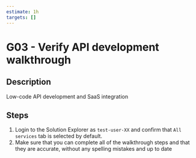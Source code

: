 ```yaml
---
estimate: 1h
targets: []
---
```


# G03 - Verify API development walkthrough

## Description

Low-code API development and SaaS integration

## Steps

1. Login to the Solution Explorer as `test-user-XX` and confirm that `All services` tab is selected by default.
2. Make sure that you can complete all of the walkthrough steps and that they are accurate, without any spelling mistakes and up to date

